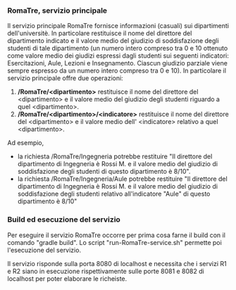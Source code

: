 ### RomaTre, servizio principale
Il servizio principale RomaTre fornisce informazioni (casuali) sui dipartimenti dell'universitè.
In particolare restituisce il nome del direttore del dipartimento indicato e il valore medio del giudizio di soddisfazione degli studenti di tale dipartimento (un numero intero compreso tra 0 e 10 ottenuto come valore medio dei giudizi espressi dagli studenti sui seguenti indicatori: Esercitazioni, Aule, Lezioni e Insegnamento. Ciascun giudizio parziale viene sempre espresso da un numero intero compreso tra 0 e 10).
 In particolare il servizio principale offre due operazioni:
1. **/RomaTre/&lt;dipartimento>** restituisce il nome del direttore del &lt;dipartimento> e il valore medio del giudizio degli studenti riguardo a quel &lt;dipartimento>.
2. **/RomaTre/&lt;dipartimento>/&lt;indicatore>** restituisce il nome del direttore del &lt;dipartimento> e il valore medio dell' &lt;indicatore> relativo a quel &lt;dipartimento>.

Ad esempio,
* la richiesta /RomaTre/Ingegneria potrebbe restituire "Il direttore del dipartimento di Ingegneria è Rossi M. e il valore medio del giudizio di soddisfazione degli studenti di questo dipartimento è 8/10".
* la richiesta /RomaTre/Ingegneria/Aule potrebbe restituire "Il direttore del dipartimento di Ingegneria è Rossi M. e il valore medio del giudizio di soddisfazione degli studenti relativo all'indicatore "Aule" di questo dipartimento è 8/10"

### Build ed esecuzione del servizio
Per eseguire il servizio RomaTre occorre per prima cosa farne il build con il comando "gradle build".
Lo script "run-RomaTre-service.sh" permette poi l'esecuzione del servizio.

Il servizio risponde sulla porta 8080 di localhost e necessita che i servizi R1 e R2 siano in esecuzione rispettivamente sulle porte 8081 e 8082 di localhost per poter elaborare le richeiste.
